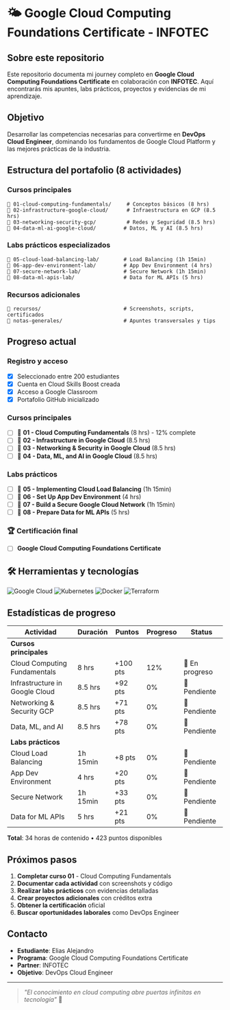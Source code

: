 # 🌤 Google Cloud Computing Foundations Certificate - INFOTEC

## Sobre este repositorio

Este repositorio documenta mi journey completo en  **Google Cloud Computing Foundations Certificate** en colaboración con **INFOTEC**. Aquí encontrarás mis apuntes, labs prácticos, proyectos y evidencias de mi aprendizaje.

## Objetivo

Desarrollar las competencias necesarias para convertirme en **DevOps Cloud Engineer**, dominando los fundamentos de Google Cloud Platform y las mejores prácticas de la industria.

## Estructura del portafolio (8 actividades)

### Cursos principales
```
📂 01-cloud-computing-fundamentals/     # Conceptos básicos (8 hrs)
📂 02-infrastructure-google-cloud/      # Infraestructura en GCP (8.5 hrs)
📂 03-networking-security-gcp/          # Redes y Seguridad (8.5 hrs)
📂 04-data-ml-ai-google-cloud/         # Datos, ML y AI (8.5 hrs)
```

### Labs prácticos especializados
```
📂 05-cloud-load-balancing-lab/        # Load Balancing (1h 15min)
📂 06-app-dev-environment-lab/         # App Dev Environment (4 hrs)
📂 07-secure-network-lab/              # Secure Network (1h 15min)
📂 08-data-ml-apis-lab/                # Data for ML APIs (5 hrs)
```

### Recursos adicionales
```
📂 recursos/                           # Screenshots, scripts, certificados
📂 notas-generales/                    # Apuntes transversales y tips
```

## Progreso actual

### Registro y acceso
- [x] Seleccionado entre 200 estudiantes
- [x] Cuenta en Cloud Skills Boost creada
- [x] Acceso a Google Classroom
- [x] Portafolio GitHub inicializado

### Cursos principales
- [ ] 🔄 **01 - Cloud Computing Fundamentals** (8 hrs) - 12% complete
- [ ] 📅 **02 - Infrastructure in Google Cloud** (8.5 hrs)
- [ ] 📅 **03 - Networking & Security in Google Cloud** (8.5 hrs)
- [ ] 📅 **04 - Data, ML, and AI in Google Cloud** (8.5 hrs)

### Labs prácticos
- [ ] 📅 **05 - Implementing Cloud Load Balancing** (1h 15min)
- [ ] 📅 **06 - Set Up App Dev Environment** (4 hrs)
- [ ] 📅 **07 - Build a Secure Google Cloud Network** (1h 15min)
- [ ] 📅 **08 - Prepare Data for ML APIs** (5 hrs)

### 🏆 Certificación final
- [ ]  **Google Cloud Computing Foundations Certificate**

## 🛠 Herramientas y tecnologías

![Google Cloud](https://img.shields.io/badge/Google%20Cloud-4285F4?style=for-the-badge&logo=google-cloud&logoColor=white)
![Kubernetes](https://img.shields.io/badge/Kubernetes-326CE5?style=for-the-badge&logo=kubernetes&logoColor=white)
![Docker](https://img.shields.io/badge/Docker-2496ED?style=for-the-badge&logo=docker&logoColor=white)
![Terraform](https://img.shields.io/badge/Terraform-623CE4?style=for-the-badge&logo=terraform&logoColor=white)

##  Estadísticas de progreso

| Actividad | Duración | Puntos | Progreso | Status |
|-----------|----------|--------|----------|---------|
| **Cursos principales** | | | | |
| Cloud Computing Fundamentals | 8 hrs | +100 pts | 12% | 🔄 En progreso |
| Infrastructure in Google Cloud | 8.5 hrs | +92 pts | 0% | 📅 Pendiente |
| Networking & Security GCP | 8.5 hrs | +71 pts | 0% | 📅 Pendiente |
| Data, ML, and AI | 8.5 hrs | +78 pts | 0% | 📅 Pendiente |
| **Labs prácticos** | | | | |
| Cloud Load Balancing | 1h 15min | +8 pts | 0% | 📅 Pendiente |
| App Dev Environment | 4 hrs | +20 pts | 0% | 📅 Pendiente |
| Secure Network | 1h 15min | +33 pts | 0% | 📅 Pendiente |
| Data for ML APIs | 5 hrs | +21 pts | 0% | 📅 Pendiente |

**Total**: 34 horas de contenido • 423 puntos disponibles

## Próximos pasos

1. **Completar curso 01** - Cloud Computing Fundamentals
2. **Documentar cada actividad** con screenshots y código
3. **Realizar labs prácticos** con evidencias detalladas
4. **Crear proyectos adicionales** con créditos extra
5. **Obtener la certificación** oficial
6. **Buscar oportunidades laborales** como DevOps Engineer

## Contacto

- **Estudiante**: Elias Alejandro
- **Programa**: Google Cloud Computing Foundations Certificate
- **Partner**: INFOTEC
- **Objetivo**: DevOps Cloud Engineer

---

> *"El conocimiento en cloud computing abre puertas infinitas en tecnología"* 🚀
